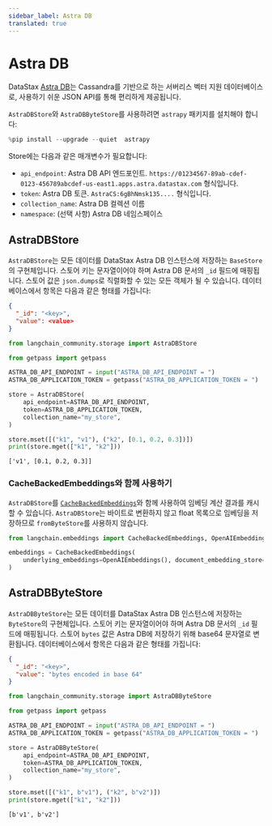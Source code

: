 ```yaml
---
sidebar_label: Astra DB
translated: true
---
```


# Astra DB

DataStax [Astra DB](https://docs.datastax.com/en/astra/home/astra.html)는 Cassandra를 기반으로 하는 서버리스 벡터 지원 데이터베이스로, 사용하기 쉬운 JSON API를 통해 편리하게 제공됩니다.

`AstraDBStore`와 `AstraDBByteStore`를 사용하려면 `astrapy` 패키지를 설치해야 합니다:

```python
%pip install --upgrade --quiet  astrapy
```

Store에는 다음과 같은 매개변수가 필요합니다:

* `api_endpoint`: Astra DB API 엔드포인트. `https://01234567-89ab-cdef-0123-456789abcdef-us-east1.apps.astra.datastax.com` 형식입니다.
* `token`: Astra DB 토큰. `AstraCS:6gBhNmsk135....` 형식입니다.
* `collection_name`: Astra DB 컬렉션 이름
* `namespace`: (선택 사항) Astra DB 네임스페이스

## AstraDBStore

`AstraDBStore`는 모든 데이터를 DataStax Astra DB 인스턴스에 저장하는 `BaseStore`의 구현체입니다.
스토어 키는 문자열이어야 하며 Astra DB 문서의 `_id` 필드에 매핑됩니다.
스토어 값은 `json.dumps`로 직렬화할 수 있는 모든 객체가 될 수 있습니다.
데이터베이스에서 항목은 다음과 같은 형태를 가집니다:

```json
{
  "_id": "<key>",
  "value": <value>
}
```

```python
from langchain_community.storage import AstraDBStore
```

```python
from getpass import getpass

ASTRA_DB_API_ENDPOINT = input("ASTRA_DB_API_ENDPOINT = ")
ASTRA_DB_APPLICATION_TOKEN = getpass("ASTRA_DB_APPLICATION_TOKEN = ")
```

```python
store = AstraDBStore(
    api_endpoint=ASTRA_DB_API_ENDPOINT,
    token=ASTRA_DB_APPLICATION_TOKEN,
    collection_name="my_store",
)
```

```python
store.mset([("k1", "v1"), ("k2", [0.1, 0.2, 0.3])])
print(store.mget(["k1", "k2"]))
```

```output
['v1', [0.1, 0.2, 0.3]]
```

### CacheBackedEmbeddings와 함께 사용하기

`AstraDBStore`를 [`CacheBackedEmbeddings`](/docs/modules/data_connection/text_embedding/caching_embeddings)와 함께 사용하여 임베딩 계산 결과를 캐시할 수 있습니다.
`AstraDBStore`는 바이트로 변환하지 않고 float 목록으로 임베딩을 저장하므로 `fromByteStore`를 사용하지 않습니다.

```python
from langchain.embeddings import CacheBackedEmbeddings, OpenAIEmbeddings

embeddings = CacheBackedEmbeddings(
    underlying_embeddings=OpenAIEmbeddings(), document_embedding_store=store
)
```

## AstraDBByteStore

`AstraDBByteStore`는 모든 데이터를 DataStax Astra DB 인스턴스에 저장하는 `ByteStore`의 구현체입니다.
스토어 키는 문자열이어야 하며 Astra DB 문서의 `_id` 필드에 매핑됩니다.
스토어 `bytes` 값은 Astra DB에 저장하기 위해 base64 문자열로 변환됩니다.
데이터베이스에서 항목은 다음과 같은 형태를 가집니다:

```json
{
  "_id": "<key>",
  "value": "bytes encoded in base 64"
}
```

```python
from langchain_community.storage import AstraDBByteStore
```

```python
from getpass import getpass

ASTRA_DB_API_ENDPOINT = input("ASTRA_DB_API_ENDPOINT = ")
ASTRA_DB_APPLICATION_TOKEN = getpass("ASTRA_DB_APPLICATION_TOKEN = ")
```

```python
store = AstraDBByteStore(
    api_endpoint=ASTRA_DB_API_ENDPOINT,
    token=ASTRA_DB_APPLICATION_TOKEN,
    collection_name="my_store",
)
```

```python
store.mset([("k1", b"v1"), ("k2", b"v2")])
print(store.mget(["k1", "k2"]))
```

```output
[b'v1', b'v2']
```
